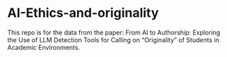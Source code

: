 # AI-Ethics-and-originality
This repo is for the data from the paper: From AI to Authorship: Exploring the Use of LLM Detection Tools for Calling on “Originality” of Students in Academic Environments.
